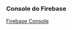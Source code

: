 ### Console do Firebase
[Firebase Console](https://console.firebase.google.com/ "Acesso ao Console do Firebase")